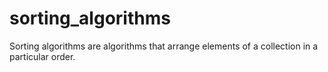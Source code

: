 # sorting_algorithms
Sorting algorithms are algorithms that arrange elements of a collection in a particular order.
